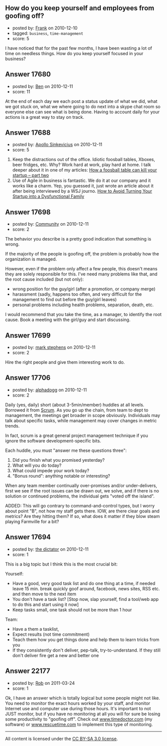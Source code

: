 ## How do you keep yourself and employees from goofing off?

- posted by: [Frank](https://stackexchange.com/users/-1/4858-frank) on 2010-12-10
- tagged: `business`, `time-management`
- score: 5

I have noticed that for the past few months, I have been wasting a lot of time on needless things.  How do you keep yourself focused in your business?


## Answer 17680

- posted by: [Ben](https://stackexchange.com/users/-1/5804-ben) on 2010-12-11
- score: 11

At the end of each day we each post a status update of what we did, what we got stuck on, what we where going to do next into a skype chat room so everyone else can see what is being done. Having to account daily for your actions is a great way to stay on track. 


## Answer 17688

- posted by: [Apollo Sinkevicius](https://stackexchange.com/users/-1/2119-apollo-sinkevicius) on 2010-12-11
- score: 5

<ol>
<li>Keep the distractions out of the office. Idiotic foosball tables, Xboxes, beer fridges, etc. Why? Work hard at work, play hard at home. I talk deeper about it in one of my articles:
<a href="http://theoperationsguy.com/how-foosball-table-can-kill-your-startup" rel="nofollow">How a foosball table can kill your startup – part two</a></li>
<li>Use of Agile in business is fantastic. We do it at our company and it works like a charm.
Yep, you guessed it, just wrote an article about it after being interviewed by a WSJ journo. 
<a href="http://theoperationsguy.com/how-avoid-turning-your-startup-into-dysfunctional-family" rel="nofollow">How to Avoid Turning Your Startup into a Dysfunctional Family</a></li>
</ol>



## Answer 17698

- posted by: [Community](https://stackexchange.com/users/-1/-1-community) on 2010-12-11
- score: 2

The behavior you describe is a pretty good indication that something is wrong.

If the majority of the people is goofing off, the problem is probably how the organization is managed.

However, even if the problem only affect a few people, this doesn't means they are solely responsible for this. I've need many problems like that, and the root cause included (but not only):

- wrong position for the guy/girl (after a promotion, or company merge)
- harassment (sadly, happens too often, and very difficult for the management to find out before the guy/girl leaves)
- personal problems including health problems, separation, death, etc.

I would recommend that you take the time, as a manager, to identify the root cause. Book a meeting with the girl/guy and start discussing.





## Answer 17699

- posted by: [mark stephens](https://stackexchange.com/users/-1/212-mark-stephens) on 2010-12-11
- score: 2

Hire the right people and give them interesting work to do.


## Answer 17706

- posted by: [alphadogg](https://stackexchange.com/users/-1/3197-alphadogg) on 2010-12-11
- score: 2

<p>Daily (yes, daily) short (about 3-5min/member) huddles at all levels. Borrowed it from <a href="http://en.wikipedia.org/wiki/Scrum_%28development%29#Meetings" rel="nofollow">Scrum</a>. As you go up the chain, from team to dept to management, the meetings get broader in scope obviously. Individuals may talk about specific tasks, while management may cover changes in metric trends.</p>

<p>In fact, scrum is a great general project management technique if you ignore the software development-specific bits.</p>

<p>Each huddle, you must "answer me these questions three":</p>

<ol>
<li>Did you finish what you promised yesterday?</li>
<li>What will you do today?</li>
<li>What could impede your work today?</li>
<li>"Bonus round": anything notable or interesting?</li>
</ol>

<p>When any team member continually over-promises and/or under-delivers, first we see if the root issues can be drawn out, we solve, and if there is no solution or continued problems, the individual gets "voted off the island".</p>

<p>ADDED: This will go contrary to command-and-control types, but I worry about point "B", not how my staff gets there. IOW, are there clear goals and metrics? Are they hitting them? If so, what does it matter if they blow steam playing Farmville for a bit?</p>



## Answer 17694

- posted by: [the dictator](https://stackexchange.com/users/-1/473-the-dictator) on 2010-12-11
- score: 1

This is a big topic but I think this is the most crucial bit:

Yourself:

 - Have a good, very good task list and do one thing at a time, if needed leave 15 min. break quickly goof around, facebook, news sites, RSS etc. and then move to the next item
 - You don't have a task list? [Stop now, slap yourself, find a tool/web app to do this and start using it now]
 - Keep tasks small, one task should not be more than 1 hour

Team:

 - Have a them a tasklist,
 - Expect results (not time commitment)
 - Teach them how you get things done and help them to learn tricks from you
 - If they consistently don't deliver, pep-talk, try-to-understand. If they still don't deliver fire get a new and better one


## Answer 22177

- posted by: [Rob](https://stackexchange.com/users/-1/2468-rob) on 2011-03-24
- score: 1

<p>Ok, I have an answer which is totally logical but some people might not like. You need to monitor the exact hours worked by your staff, and monitor Internet use and computer use during those hours. It's important to not JUST monitor, but if you have no monitoring at all you will for sure be losing some productivity to "goofing off". Check out <a href="http://www.timedoctor.com" rel="nofollow">www.timedoctor.com</a> (my software) or <a href="http://www.rescuetime.com" rel="nofollow">www.rescuetime.com</a> to implement this type of monitoring.</p>




---

All content is licensed under the [CC BY-SA 3.0 license](https://creativecommons.org/licenses/by-sa/3.0/).
